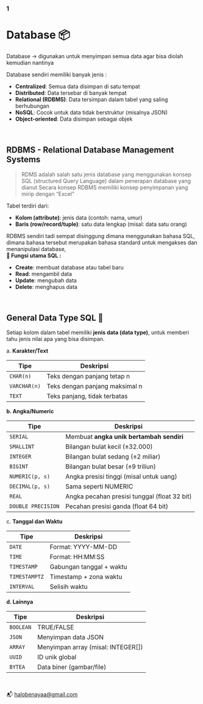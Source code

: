 ### 1
# Database 📦

Database → digunakan untuk menyimpan semua data agar bisa diolah kemudian nantinya 

Database sendiri memiliki banyak jenis :

- **Centralized**: Semua data disimpan di satu tempat
- **Distributed**: Data tersebar di banyak tempat
- **Relational (RDBMS)**: Data tersimpan dalam tabel yang saling berhubungan
- **NoSQL**: Cocok untuk data tidak berstruktur (misalnya JSON)
- **Object-oriented**: Data disimpan sebagai objek

<br />
  
## RDBMS - Relational Database Management Systems

> RDMS adalah salah satu jenis database yang menggunakan konsep SQL (structured Query Language) dalam penerapan database yang dianut 
Secara konsep RDBMS memiliki konsep penyimpanan yang mirip dengan “Excel”
> 

Tabel terdiri dari:

- **Kolom (attribute)**: jenis data (contoh: nama, umur)
- **Baris (row/record/tuple)**: satu data lengkap (misal: data satu orang)

RDBMS sendiri tadi sempat disinggung dimana menggunakan bahasa SQL, dimana bahasa tersebut merupakan bahasa standard untuk mengakses dan menanipulasi database, 
<br />
**🔑 Fungsi utama SQL :**

- **Create**: membuat database atau tabel baru
- **Read**: mengambil data
- **Update**: mengubah data
- **Delete**: menghapus data

<br />

## General Data Type SQL 🚪

Setiap kolom dalam tabel memiliki **jenis data (data type)**, untuk memberi tahu jenis nilai apa yang bisa disimpan.

a. **Karakter/Text**

| Tipe | Deskripsi |
| --- | --- |
| `CHAR(n)` | Teks dengan panjang tetap n |
| `VARCHAR(n)` | Teks dengan panjang maksimal n |
| `TEXT` | Teks panjang, tidak terbatas |

**b. Angka/Numeric**

| Tipe | Deskripsi |
| --- | --- |
| `SERIAL` | Membuat **angka unik bertambah sendiri** |
| `SMALLINT` | Bilangan bulat kecil (±32.000) |
| `INTEGER` | Bilangan bulat sedang (±2 miliar) |
| `BIGINT` | Bilangan bulat besar (±9 triliun) |
| `NUMERIC(p, s)` | Angka presisi tinggi (misal untuk uang) |
| `DECIMAL(p, s)` | Sama seperti NUMERIC |
| `REAL` | Angka pecahan presisi tunggal (float 32 bit) |
| `DOUBLE PRECISION` | Pecahan presisi ganda (float 64 bit) |

 c. **Tanggal dan Waktu**

| Tipe | Deskripsi |
| --- | --- |
| `DATE` | Format: YYYY-MM-DD |
| `TIME` | Format: HH:MM:SS |
| `TIMESTAMP` | Gabungan tanggal + waktu |
| `TIMESTAMPTZ` | Timestamp + zona waktu |
| `INTERVAL` | Selisih waktu |

 **d. Lainnya**

| Tipe | Deskripsi |
| --- | --- |
| `BOOLEAN` | TRUE/FALSE |
| `JSON` | Menyimpan data JSON |
| `ARRAY` | Menyimpan array (misal: INTEGER[]) |
| `UUID` | ID unik global |
| `BYTEA` | Data biner (gambar/file) |

<br/>

📬 halobenayaa@gmail.com
